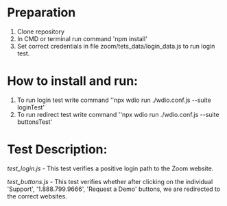 # Preparation
1. Clone repository
2. In CMD or terminal run command 'npm install'
3. Set correct credentials in file zoom/tets_data/login_data.js to run login test.

# How to install and run:
1. To run login test write command ''npx wdio run ./wdio.conf.js --suite loginTest'
2. To run redirect test write command ''npx wdio run ./wdio.conf.js --suite buttonsTest'

# Test Description:

*test_login.js* - This test verifies a positive login path to the Zoom website.

*test_buttons.js* - This test verifies whether after clicking on the individual 'Support', '1.888.799.9666', 'Request a Demo' buttons, we are redirected to the correct websites.

